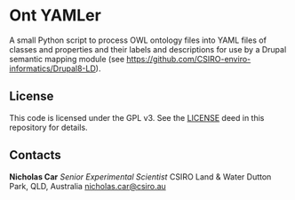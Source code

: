 # Ont YAMLer
A small Python script to process OWL ontology files into YAML files of classes and properties and their labels and descriptions for use by a Drupal semantic mapping module (see <https://github.com/CSIRO-enviro-informatics/Drupal8-LD>).

## License
This code is licensed under the GPL v3. See the [LICENSE](LICENSE) deed in this repository for details.

## Contacts
**Nicholas Car**
*Senior Experimental Scientist*
CSIRO Land & Water
Dutton Park, QLD, Australia
<nicholas.car@csiro.au>